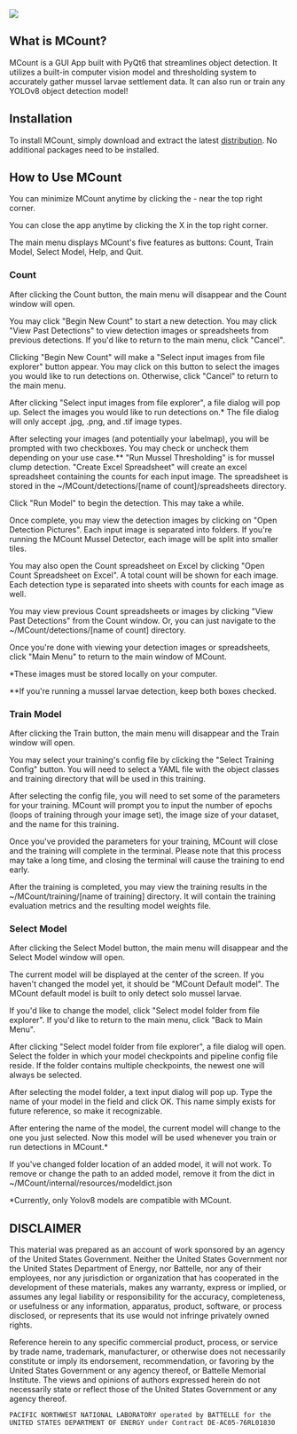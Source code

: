 <img src="https://i.postimg.cc/X729HZs9/logrefined-final.png"/>

## What is MCount?
MCount is a GUI App built with PyQt6 that streamlines object detection. It utilizes a built-in computer vision model and thresholding system to accurately gather mussel larvae settlement data. It can also run or train any YOLOv8 object detection model! 

## Installation
To install MCount, simply download and extract the latest <a href="C:\Users\mill286\Desktop\MCount (dist).zip">distribution</a>. No additional packages need to be installed. 

## How to Use MCount
You can minimize MCount anytime by clicking the - near the top right corner.

You can close the app anytime by clicking the X in the top right corner.
 
The main menu displays MCount's five features as buttons: Count, Train Model, Select Model, Help, and Quit. 

### Count
After clicking the Count button, the main menu will disappear and the Count window will open. 

You may click "Begin New Count" to start a new detection. You may click "View Past Detections" to view detection images or spreadsheets from previous detections. If you'd like to return to the main menu, click "Cancel". 

Clicking "Begin New Count" will make a "Select input images from file explorer" button appear. You may click on this button to select the images you would like to run detections on. Otherwise, click "Cancel" to return to the main menu.  

After clicking "Select input images from file explorer", a file dialog will pop up. Select the images you would like to run detections on.* The file dialog will only accept .jpg, .png, and .tif image types. 

After selecting your images (and potentially your labelmap), you will be prompted with two checkboxes. You may check or uncheck them depending on your use case.** "Run Mussel Thresholding" is for mussel clump detection. "Create Excel Spreadsheet" will create an excel spreadsheet containing the counts for each input image. The spreadsheet is stored in the ~/MCount/detections/[name of count]/spreadsheets directory.

Click "Run Model" to begin the detection. This may take a while.

Once complete, you may view the detection images by clicking on "Open Detection Pictures". Each input image is separated into folders. If you're running the MCount Mussel Detector, each image will be split into smaller tiles.

You may also open the Count spreadsheet on Excel by clicking "Open Count Spreadsheet on Excel". A total count will be shown for each image. Each detection type is separated into sheets with counts for each image as well. 

You may view previous Count spreadsheets or images by clicking "View Past Detections" from the Count window. Or, you can just navigate to the ~/MCount/detections/[name of count] directory.

Once you're done with viewing your detection images or spreadsheets, click "Main Menu" to return to the main window of MCount.

*These images must be stored locally on your computer. 

**If you're running a mussel larvae detection, keep both boxes checked.

### Train Model
After clicking the Train button, the main menu will disappear and the Train window will open.

You may select your training's config file by clicking the "Select Training Config" button. You will need to select a YAML file with the object classes and training directory that will be used in this training. 

After selecting the config file, you will need to set some of the parameters for your training. MCount will prompt you to input the number of epochs (loops of training through your image set), the image size of your dataset, and the name for this training. 

Once you've provided the parameters for your training, MCount will close and the training will complete in the terminal. Please note that this process may take a long time, and closing the terminal will cause the training to end early. 

After the training is completed, you may view the training results in the ~/MCount/training/[name of training] directory. It will contain the training evaluation metrics and the resulting model weights file. 


### Select Model
After clicking the Select Model button, the main menu will disappear and the Select Model window will open. 

The current model will be displayed at the center of the screen. If you haven't changed the model yet, it should be "MCount Default model". The MCount default model is built to only detect solo mussel larvae. 

If you'd like to change the model, click "Select model folder from file explorer". If you'd like to return to the main menu, click "Back to Main Menu". 

After clicking "Select model folder from file explorer", a file dialog will open. Select the folder in which your model checkpoints and pipeline config file reside. If the folder contains multiple checkpoints, the newest one will always be selected. 

After selecting the model folder, a text input dialog will pop up. Type the name of your model in the field and click OK. This name simply exists for future reference, so make it recognizable. 

After entering the name of the model, the current model will change to the one you just selected. Now this model will be used whenever you train or run detections in MCount.*

If you've changed folder location of an added model, it will not work. To remove or change the path to an added model, remove it from the dict in ~/MCount/internal/resources/modeldict.json

*Currently, only Yolov8 models are compatible with MCount. 

## DISCLAIMER
This material was prepared as an account of work sponsored by an agency of the
United States Government.  Neither the United States Government nor the United
States Department of Energy, nor Battelle, nor any of their employees, nor any
jurisdiction or organization that has cooperated in the development of these
materials, makes any warranty, express or implied, or assumes any legal
liability or responsibility for the accuracy, completeness, or usefulness or
any information, apparatus, product, software, or process disclosed, or
represents that its use would not infringe privately owned rights.
 
Reference herein to any specific commercial product, process, or service by
trade name, trademark, manufacturer, or otherwise does not necessarily
constitute or imply its endorsement, recommendation, or favoring by the United
States Government or any agency thereof, or Battelle Memorial Institute. The
views and opinions of authors expressed herein do not necessarily state or
reflect those of the United States Government or any agency thereof.
```
PACIFIC NORTHWEST NATIONAL LABORATORY operated by BATTELLE for the UNITED STATES DEPARTMENT OF ENERGY under Contract DE-AC05-76RL01830
```


